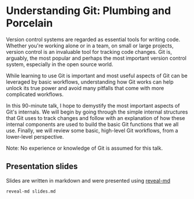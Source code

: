 # Understanding Git: Plumbing and Porcelain

Version control systems are regarded as essential tools for writing code. Whether you're working alone or in a team, on small or large projects, version control is an invaluable tool for tracking code changes. Git is, arguably, the most popular and perhaps the most important version control system, especially in the open source world.

While learning to use Git is important and most useful aspects of Git can be leveraged by basic workflows, understanding how Git works can help unlock its true power and avoid many pitfalls that come with more complicated workflows.

In this 90-minute talk, I hope to demystify the most important aspects of Git's internals. We will begin by going through the simple internal structures that Git uses to track changes and follow with an explanation of how these internal components are used to build the basic Git functions that we all use. Finally, we will review some basic, high-level Git workflows, from a lower-level perspective.

Note: No experience or knowledge of Git is assumed for this talk.

## Presentation slides

Slides are written in markdown and were presented using [reveal-md](http://webpro.github.io/reveal-md/)
```bash
reveal-md slides.md
```
